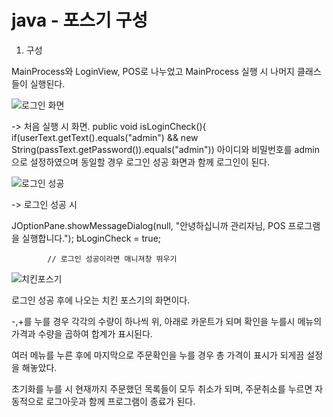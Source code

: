 
# java - 포스기 구성

1. 구성

MainProcess와 LoginView, POS로 나누었고 MainProcess 실행 시 나머지 클래스들이 실행된다.

![로그인 화면](https://user-images.githubusercontent.com/58385126/69912275-48482d00-146a-11ea-881a-d4a5ad3fb777.png)

-> 처음 실행 시 화면. 
public void isLoginCheck(){
        if(userText.getText().equals("admin") && 
        		new String(passText.getPassword()).equals("admin")) 
 아이디와 비밀번호를 admin으로 설정하였으며 동일할 경우 로그인 성공 화면과 함께 로그인이 된다.

![로그인 성공](https://user-images.githubusercontent.com/58385126/69912276-48482d00-146a-11ea-8ad1-b3c91145ba53.png)

-> 로그인 성공 시

 JOptionPane.showMessageDialog(null, "안녕하십니까 관리자님, POS 프로그램을 실행합니다.");
            bLoginCheck = true;
           
            // 로그인 성공이라면 매니져창 뛰우기

![치킨포스기](https://user-images.githubusercontent.com/58385126/69912274-47af9680-146a-11ea-9de8-32d08dbe2119.png)

로그인 성공 후에 나오는 치킨 포스기의 화면이다.

-,+를 누를 경우 각각의 수량이 하나씩 위, 아래로 카운트가 되며 확인을 누를시 메뉴의 가격과 수량을 곱하여 합계가 표시된다.

여러 메뉴를 누른 후에 마지막으로 주문확인을 누를 경우 총 가격이 표시가 되게끔 설정을 해놓았다.

초기화를 누를 시 현재까지 주문했던 목록들이 모두 취소가 되며, 주문취소를 누르면 자동적으로 로그아웃과 함께 프로그램이 종료가 된다.
